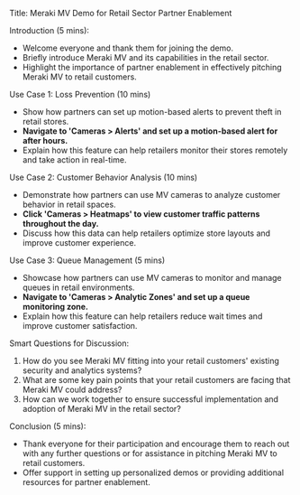 Title: Meraki MV Demo for Retail Sector Partner Enablement

Introduction (5 mins):
- Welcome everyone and thank them for joining the demo.
- Briefly introduce Meraki MV and its capabilities in the retail sector.
- Highlight the importance of partner enablement in effectively pitching Meraki MV to retail customers.

Use Case 1: Loss Prevention (10 mins)
- Show how partners can set up motion-based alerts to prevent theft in retail stores.
- **Navigate to 'Cameras > Alerts' and set up a motion-based alert for after hours.**
- Explain how this feature can help retailers monitor their stores remotely and take action in real-time.

Use Case 2: Customer Behavior Analysis (10 mins)
- Demonstrate how partners can use MV cameras to analyze customer behavior in retail spaces.
- **Click 'Cameras > Heatmaps' to view customer traffic patterns throughout the day.**
- Discuss how this data can help retailers optimize store layouts and improve customer experience.

Use Case 3: Queue Management (5 mins)
- Showcase how partners can use MV cameras to monitor and manage queues in retail environments.
- **Navigate to 'Cameras > Analytic Zones' and set up a queue monitoring zone.**
- Explain how this feature can help retailers reduce wait times and improve customer satisfaction.

Smart Questions for Discussion:
1. How do you see Meraki MV fitting into your retail customers' existing security and analytics systems?
2. What are some key pain points that your retail customers are facing that Meraki MV could address?
3. How can we work together to ensure successful implementation and adoption of Meraki MV in the retail sector?

Conclusion (5 mins):
- Thank everyone for their participation and encourage them to reach out with any further questions or for assistance in pitching Meraki MV to retail customers.
- Offer support in setting up personalized demos or providing additional resources for partner enablement.